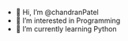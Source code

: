 - 👋 Hi, I’m @chandranPatel
- 👀 I’m interested in Programming
- 🌱 I’m currently learning Python

<!---
chandranPatel/chandranPatel is a ✨ special ✨ repository because its `README.md` (this file) appears on your GitHub profile.
You can click the Preview link to take a look at your changes.
--->
